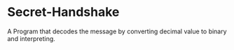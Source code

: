 # Secret-Handshake
A Program that decodes the message by converting decimal value to binary and interpreting.
